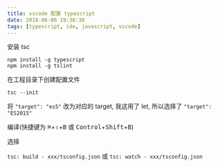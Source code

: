 ```yaml
---
title: vscode 配置 typescript
date: 2018-06-06 19:38:38
tags: [typescript, ide, javascript, vscode]
---
```


安装 tsc

```
npm install -g typescript
npm install -g tslint
```


在工程目录下创建配置文件

`tsc --init`

将 `"target": "es5"` 改为对应的 target, 我这用了 let, 所以选择了 `"target": "ES2015"`

编译(快捷键为 <kbd>⌘</kbd>+<kbd>⇧</kbd>+<kbd>B</kbd> 或 <kbd>Control</kbd>+<kbd>Shift</kbd>+<kbd>B</kbd>)

选择

`tsc: build - xxx/tsconfig.json` 或 `tsc: watch - xxx/tsconfig.json`


